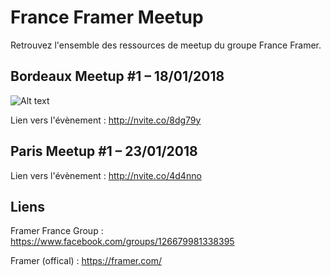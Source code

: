 # France Framer Meetup

Retrouvez l'ensemble des ressources de meetup du groupe France Framer.

## Bordeaux Meetup #1 – 18/01/2018

![Alt text](https://github.com/yannbellot/FranceFramerMeetup/blob/master/framerMeetupBX_1.png)

Lien vers l'évènement : http://nvite.co/8dg79y

## Paris Meetup #1 – 23/01/2018

Lien vers l'évènement : http://nvite.co/4d4nno

## Liens

Framer France Group : https://www.facebook.com/groups/126679981338395

Framer (offical) : https://framer.com/
